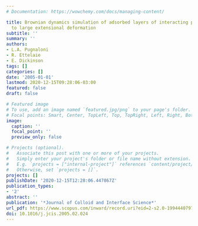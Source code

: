 ```yaml
---
# Documentation: https://wowchemy.com/docs/managing-content/

title: Brownian dynamics simulation of adsorbed layers of interacting particles subjected
  to large extensional deformation
subtitle: ''
summary: ''
authors:
- L.A. Pugnaloni
- R. Ettelaie
- E. Dickinson
tags: []
categories: []
date: '2005-01-01'
lastmod: 2020-12-15T09:28:06-03:00
featured: false
draft: false

# Featured image
# To use, add an image named `featured.jpg/png` to your page's folder.
# Focal points: Smart, Center, TopLeft, Top, TopRight, Left, Right, BottomLeft, Bottom, BottomRight.
image:
  caption: ''
  focal_point: ''
  preview_only: false

# Projects (optional).
#   Associate this post with one or more of your projects.
#   Simply enter your project's folder or file name without extension.
#   E.g. `projects = ["internal-project"]` references `content/project/deep-learning/index.md`.
#   Otherwise, set `projects = []`.
projects: []
publishDate: '2020-12-15T12:28:06.447867Z'
publication_types:
- '2'
abstract: ''
publication: '*Journal of Colloid and Interface Science*'
url_pdf: https://www.scopus.com/inward/record.uri?eid=2-s2.0-19944407976&doi=10.1016%2fj.jcis.2005.02.024&partnerID=40&md5=2a34e349726e6779f68168bba7f3bb04
doi: 10.1016/j.jcis.2005.02.024
---
```

